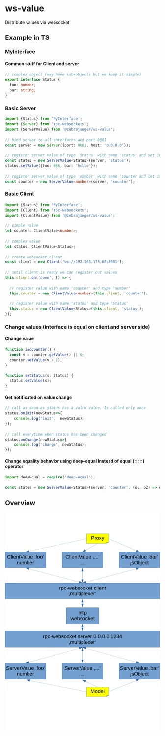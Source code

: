 # ws-value

Distribute values via websocket

## Example in TS

### MyInterface
 
#### Common stuff for Client and server 

```typescript
// complex object (may have sub-objects but we keep it simple)
export interface Status {
  foo: number;
  bar: string;
}
```

### Basic Server

```typescript
import {Status} from 'MyInterface';
import {Server} from 'rpc-websockets';
import {ServerValue} from '@zebrajaeger/ws-value';

// bind server to all interfaces and port 8081
const server = new Server({port: 8081, host: '0.0.0.0'});

// register server value of type 'Status' with name 'status' and set initial value
const status = new ServerValue<Status>(server, 'status');
status.setValue({foo: 666, bar: 'hello'});

// register server value of type 'number' with name 'counter and let it uninitialized
const counter = new ServerValue<number>(server, 'counter');
```

### Basic Client

```typescript
import {Status} from 'MyInterface';
import {Client} from 'rpc-websockets';
import {ClientValue} from '@zebrajaeger/ws-value';

// simple value
let counter: ClientValue<number>;
  
// complex value
let status: ClientValue<Status>;

// create websocket client
const client = new Client('ws://192.168.178.68:8081');
    
// until client is ready we can register out values 
this.client.on('open', () => {
  
  // register value with name 'counter' and type 'number'
  this.counter = new ClientValue<number>(this.client, 'counter');

  // register value with name 'status' and type 'Status'
  this.status = new ClientValue<Status>(this.client, 'status');
});
```


### Change values (interface is equal on client and server side)

#### Change value 

```typescript
function incCounter() {
  const v = counter.getValue() || 0;
  counter.setValue(v + 1);
}

function setStatus(s: Status) {
  status.setValue(s);
} 
```

#### Get notificated on value change

```typescript
// call as soon as status has a valid value. Is called only once
status.onInit(newStatus=>{ 
    console.log('init',  newStatus);
});

// call everytime when status has been changed
status.onChange(newStatus=>{ 
    console.log('change', newStatus);
});
```

#### Change equality behavior using deep-equal instead of equal (===) operator

```typescript
import deepEqual = require('deep-equal');

const status = new ServerValue<Status>(server, 'counter', (o1, o2) => deepEqual(o1, o2));
```

## Overview 
![Overview](./doc/overview.png)


